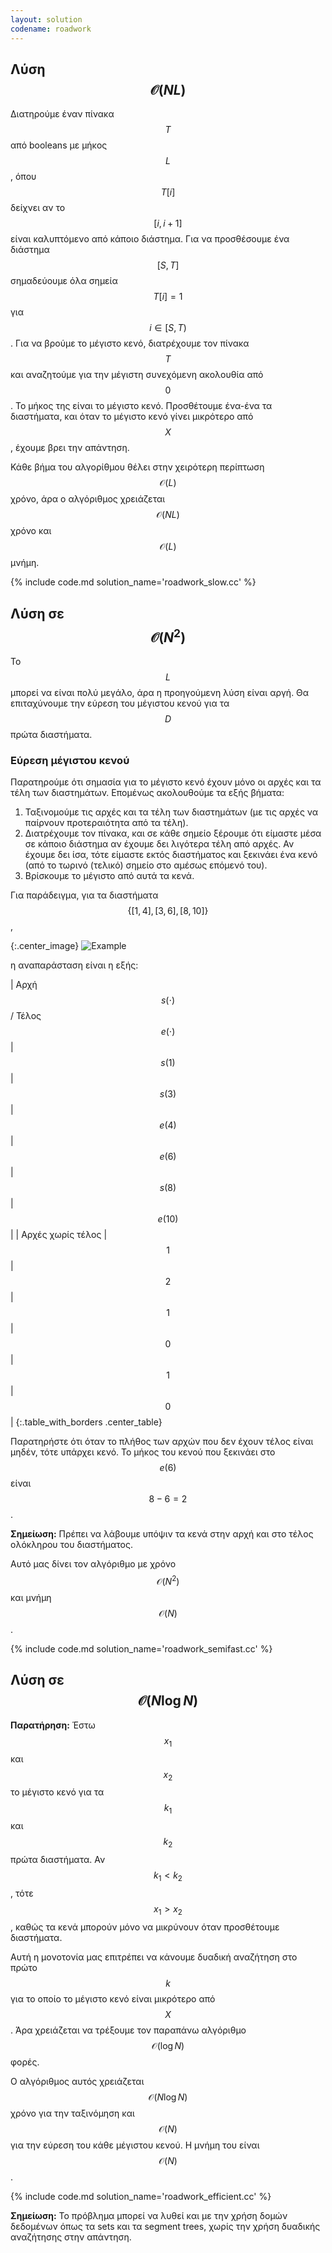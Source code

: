 ```yaml
---
layout: solution
codename: roadwork
---
```

## Λύση $$\mathcal{O}(NL)$$
Διατηρούμε έναν πίνακα $$T$$ από booleans με μήκος $$L$$, όπου $$T[i]$$ δείχνει αν το $$[i, i+1]$$ είναι καλυπτόμενo από κάποιο διάστημα. Για να προσθέσουμε ένα διάστημα $$[S, T]$$ σημαδεύουμε όλα σημεία $$T[i] = 1$$ για $$i \in [S, T)$$. Για να βρούμε το μέγιστο κενό, διατρέχουμε τον πίνακα $$T$$ και αναζητούμε για την μέγιστη συνεχόμενη ακολουθία από $$0$$. Το μήκος της είναι το μέγιστο κενό. Προσθέτουμε ένα-ένα τα διαστήματα, και όταν το μέγιστο κενό γίνει μικρότερο από $$X$$, έχουμε βρει την απάντηση.

Κάθε βήμα του αλγορίθμου θέλει στην χειρότερη περίπτωση $$\mathcal{O}(L)$$ χρόνο, άρα ο αλγόριθμος χρειάζεται $$\mathcal{O}(NL)$$ χρόνο και $$\mathcal{O}(L)$$ μνήμη.

{% include code.md solution_name='roadwork_slow.cc' %}

## Λύση σε $$\mathcal{O}(N^2)$$
Το $$L$$ μπορεί να είναι πολύ μεγάλο, άρα η προηγούμενη λύση είναι αργή. Θα επιταχύνουμε την εύρεση του μέγιστου κενού για τα $$D$$ πρώτα διαστήματα.

### Εύρεση μέγιστου κενού
Παρατηρούμε ότι σημασία για το μέγιστο κενό έχουν μόνο οι αρχές και τα τέλη των διαστημάτων. Επομένως ακολουθούμε τα εξής βήματα:
 1. Ταξινομούμε τις αρχές και τα τέλη των διαστημάτων (με τις αρχές να παίρνουν προτεραιότητα από τα τέλη).
 2. Διατρέχουμε τον πίνακα, και σε κάθε σημείο ξέρουμε ότι είμαστε μέσα σε κάποιο διάστημα αν έχουμε δει λιγότερα τέλη από αρχές. Αν έχουμε δει ίσα, τότε είμαστε εκτός διαστήματος και ξεκινάει ένα κενό (από το τωρινό (τελικό) σημείο στο αμέσως επόμενό του).
 3. Βρίσκουμε το μέγιστο από αυτά τα κενά. 

Για παράδειγμα, για τα διαστήματα $$\lbrace [1, 4], [3, 6], [8, 10] \rbrace$$,

{:.center_image}
![Example](/assets/26-pdp-c-roadwork-example.svg)

η αναπαράσταση είναι η εξής:

| Αρχή $$s(\cdot)$$ / Τέλος $$e(\cdot)$$ | $$s(1)$$ | $$s(3)$$ | $$e(4)$$ | $$e(6)$$ | $$s(8)$$ | $$e(10)$$ |
| Αρχές χωρίς τέλος | $$1$$ | $$2$$ | $$1$$ | $$0$$ | $$1$$ | $$0$$ |
{:.table_with_borders .center_table}

Παρατηρήστε ότι όταν το πλήθος των αρχών που δεν έχουν τέλος είναι μηδέν, τότε υπάρχει κενό. Το μήκος του κενού που ξεκινάει στο $$e(6)$$ είναι $$8-6=2$$.

**Σημείωση:** Πρέπει να λάβουμε υπόψιν τα κενά στην αρχή και στο τέλος ολόκληρου του διαστήματος.

Αυτό μας δίνει τον αλγόριθμο με χρόνο $$\mathcal{O}(N^2)$$ και μνήμη $$\mathcal{O}(N)$$.

{% include code.md solution_name='roadwork_semifast.cc' %}

## Λύση σε $$\mathcal{O}(N \log N)$$
**Παρατήρηση:** Έστω $$x_1$$ και $$x_2$$ το μέγιστο κενό για τα $$k_1$$ και $$k_2$$ πρώτα διαστήματα. Αν $$k_1 < k_2$$, τότε  $$x_1 > x_2$$, καθώς τα κενά μπορούν μόνο να μικρύνουν όταν προσθέτουμε διαστήματα.

Αυτή η μονοτονία μας επιτρέπει να κάνουμε δυαδική αναζήτηση στο πρώτο $$k$$ για το οποίο το μέγιστο κενό είναι μικρότερο από $$X$$. Άρα χρειάζεται να τρέξουμε τον παραπάνω αλγόριθμο $$\mathcal{O}(\log N)$$ φορές.

Ο αλγόριθμος αυτός χρειάζεται $$\mathcal{O}(N \log N)$$ χρόνο για την ταξινόμηση και $$\mathcal{O}(N)$$ για την εύρεση του κάθε μέγιστου κενού. Η μνήμη του είναι $$\mathcal{O}(N)$$.

{% include code.md solution_name='roadwork_efficient.cc' %}

**Σημείωση:** Το πρόβλημα μπορεί να λυθεί και με την χρήση δομών δεδομένων όπως τα sets και τα segment trees, χωρίς την χρήση δυαδικής αναζήτησης στην απάντηση.
